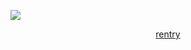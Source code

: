 ![](https://cdn.discordapp.com/attachments/1062717625764950068/1429108408224845875/vxvl.png?ex=68f4f06c&is=68f39eec&hm=9df3f27f2b7f5f466150bf8899719deca99732bb18ee99f9f5a0e2f42f5fcb29&)

<p align="center">
  <a href=https://rentry.co/cipherites">rentry</a>
</p>
